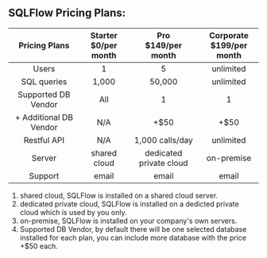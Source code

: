 ## SQLFlow Pricing Plans:

|Pricing Plans   |  Starter <br> $0/per month|  Pro <br> $149/per month |  Corporate <br> $199/per month |
|:-:|:-:|:-:|:-:|
|  Users |  1 |  5 | unlimited  |
|  SQL queries |  1,000 | 50,000  | unlimited  |
|  Supported DB Vendor | All  | 1  | 1  |
|  + Additional DB Vendor | N/A  | +$50  | +$50  |
|  Restful API |  N/A | 1,000 calls/day | unlimited |
|  Server | shared cloud  | dedicated private cloud  | on-premise  |
|  Support |  email | email  | email  |



1. shared cloud, SQLFlow is installed on a shared cloud server.
2. dedicated private cloud, SQLFlow is installed on a dedicted private cloud which is used by you only.
3. on-premise, SQLFlow is installed on your company's own servers.
4. Supported DB Vendor, by default there will be one selected database installed for each plan, you can include more database with the price +$50 each.